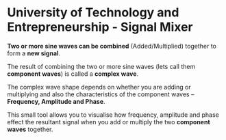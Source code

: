 # University of Technology and Entrepreneurship - Signal Mixer

**Two or more sine waves can be combined** (Added/Multiplied) together to form a **new signal**. 

The result of combining the two or more sine waves (lets call them **component waves**) is called a **complex wave**.

The complex wave shape depends on whether you are adding or multiplying and also the characteristics of the component waves – **Frequency, Amplitude and Phase**.

This small tool allows you to visualise how frequency, amplitude and phase effect the resultant signal when you add or multiply the two **component waves** together.

